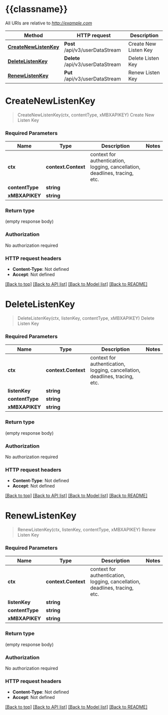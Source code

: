 # {{classname}}

All URIs are relative to *http://example.com*

Method | HTTP request | Description
------------- | ------------- | -------------
[**CreateNewListenKey**](SpotApi.md#CreateNewListenKey) | **Post** /api/v3/userDataStream | Create New Listen Key
[**DeleteListenKey**](SpotApi.md#DeleteListenKey) | **Delete** /api/v3/userDataStream | Delete Listen Key
[**RenewListenKey**](SpotApi.md#RenewListenKey) | **Put** /api/v3/userDataStream | Renew Listen Key

# **CreateNewListenKey**
> CreateNewListenKey(ctx, contentType, xMBXAPIKEY)
Create New Listen Key

### Required Parameters

Name | Type | Description  | Notes
------------- | ------------- | ------------- | -------------
 **ctx** | **context.Context** | context for authentication, logging, cancellation, deadlines, tracing, etc.
  **contentType** | **string**|  | 
  **xMBXAPIKEY** | **string**|  | 

### Return type

 (empty response body)

### Authorization

No authorization required

### HTTP request headers

 - **Content-Type**: Not defined
 - **Accept**: Not defined

[[Back to top]](#) [[Back to API list]](../README.md#documentation-for-api-endpoints) [[Back to Model list]](../README.md#documentation-for-models) [[Back to README]](../README.md)

# **DeleteListenKey**
> DeleteListenKey(ctx, listenKey, contentType, xMBXAPIKEY)
Delete Listen Key

### Required Parameters

Name | Type | Description  | Notes
------------- | ------------- | ------------- | -------------
 **ctx** | **context.Context** | context for authentication, logging, cancellation, deadlines, tracing, etc.
  **listenKey** | **string**|  | 
  **contentType** | **string**|  | 
  **xMBXAPIKEY** | **string**|  | 

### Return type

 (empty response body)

### Authorization

No authorization required

### HTTP request headers

 - **Content-Type**: Not defined
 - **Accept**: Not defined

[[Back to top]](#) [[Back to API list]](../README.md#documentation-for-api-endpoints) [[Back to Model list]](../README.md#documentation-for-models) [[Back to README]](../README.md)

# **RenewListenKey**
> RenewListenKey(ctx, listenKey, contentType, xMBXAPIKEY)
Renew Listen Key

### Required Parameters

Name | Type | Description  | Notes
------------- | ------------- | ------------- | -------------
 **ctx** | **context.Context** | context for authentication, logging, cancellation, deadlines, tracing, etc.
  **listenKey** | **string**|  | 
  **contentType** | **string**|  | 
  **xMBXAPIKEY** | **string**|  | 

### Return type

 (empty response body)

### Authorization

No authorization required

### HTTP request headers

 - **Content-Type**: Not defined
 - **Accept**: Not defined

[[Back to top]](#) [[Back to API list]](../README.md#documentation-for-api-endpoints) [[Back to Model list]](../README.md#documentation-for-models) [[Back to README]](../README.md)

